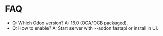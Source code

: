 # FAQ

- Q: Which Odoo version? A: 16.0 (OCA/OCB packaged).
- Q: How to enable? A: Start server with --addon fastapi or install in UI.
